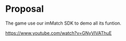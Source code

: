 # Proposal

The game use our imMatch SDK to demo all its funtion.

https://www.youtube.com/watch?v=GNyVlVAThuE
